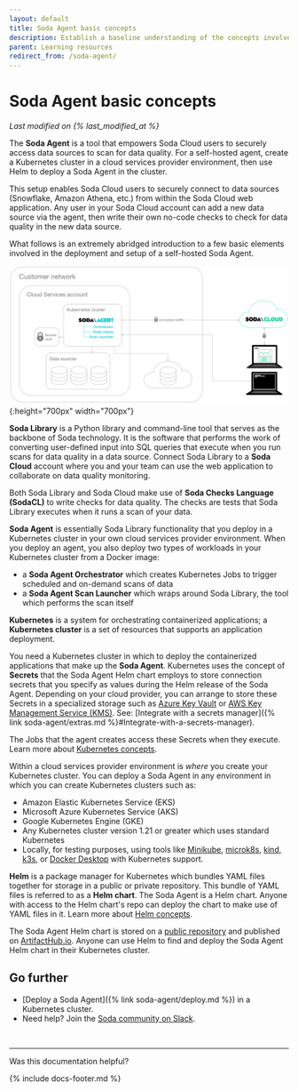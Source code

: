 ```yaml
---
layout: default
title: Soda Agent basic concepts
description: Establish a baseline understanding of the concepts involved in deploying a Soda Agent.
parent: Learning resources
redirect_from: /soda-agent/
---
```


# Soda Agent basic concepts 
<!--Linked to UI, access Shlink-->
*Last modified on {% last_modified_at %}*

The **Soda Agent** is a tool that empowers Soda Cloud users to securely access data sources to scan for data quality. For a self-hosted agent, create a Kubernetes cluster in a cloud services provider environment, then use Helm to deploy a Soda Agent in the cluster. 

This setup enables Soda Cloud users to securely connect to data sources (Snowflake, Amazon Athena, etc.) from within the Soda Cloud web application. Any user in your Soda Cloud account can add a new data source via the agent, then write their own no-code checks to check for data quality in the new data source. 

What follows is an extremely abridged introduction to a few basic elements involved in the deployment and setup of a self-hosted Soda Agent.

![agent-diagram](/assets/images/agent-diagram.png){:height="700px" width="700px"}

**Soda Library** is a Python library and command-line tool that serves as the backbone of Soda technology. It is the software that performs the work of converting user-defined input into SQL queries that execute when you run scans for data quality in a data source. Connect Soda Library to a **Soda Cloud** account where you and your team can use the web application to collaborate on data quality monitoring. 

Both Soda Library and Soda Cloud make use of **Soda Checks Language (SodaCL)** to write checks for data quality. The checks are tests that Soda Library executes when it runs a scan of your data. 

**Soda Agent** is essentially Soda Library functionality that you deploy in a Kubernetes cluster in your own cloud services provider environment. When you deploy an agent, you also deploy two types of workloads in your Kubernetes cluster from a Docker image:
* a **Soda Agent Orchestrator** which creates Kubernetes Jobs to trigger scheduled and on-demand scans of data
* a **Soda Agent Scan Launcher** which wraps around Soda Library, the tool which performs the scan itself 

**Kubernetes** is a system for orchestrating containerized applications; a **Kubernetes cluster** is a set of resources that supports an application deployment. 

You need a Kubernetes cluster in which to deploy the containerized applications that make up the **Soda Agent**. Kubernetes uses the concept of **Secrets** that the Soda Agent Helm chart employs to store connection secrets that you specify as values during the Helm release of the Soda Agent. Depending on your cloud provider, you can arrange to store these Secrets in a specialized storage such as <a href="https://learn.microsoft.com/en-us/azure/key-vault/general/basic-concepts" target="_blank">Azure Key Vault</a> or <a href="https://docs.aws.amazon.com/kms/latest/developerguide/overview.html" target="_blank">AWS Key Management Service (KMS)</a>. See: [Integrate with a secrets manager]({% link soda-agent/extras.md %}#Integrate-with-a-secrets-manager). 

The Jobs that the agent creates access these Secrets when they execute. Learn more about <a href="https://www.youtube.com/watch?v=BOj1sgWVXko" target="_blank" >Kubernetes concepts</a>.

Within a cloud services provider environment is *where* you create your Kubernetes cluster. You can deploy a Soda Agent in any environment in which you can create Kubernetes clusters such as:

* Amazon Elastic Kubernetes Service (EKS)
* Microsoft Azure Kubernetes Service (AKS)
* Google Kubernetes Engine (GKE)
* Any Kubernetes cluster  version 1.21 or greater which uses standard Kubernetes
* Locally, for testing purposes, using tools like <a href="https://minikube.sigs.k8s.io/docs/" target="_blank">Minikube</a>, <a href="https://microk8s.io/docs" target="_blank">microk8s</a>, <a href="https://kind.sigs.k8s.io/" target="_blank">kind</a>, <a href="https://docs.k3s.io/" target="_blank">k3s</a>, or <a href="https://www.docker.com/products/docker-desktop/" target="_blank">Docker Desktop</a> with Kubernetes support.

**Helm** is a package manager for Kubernetes which bundles YAML files together for storage in a public or private repository. This bundle of YAML files is referred to as a **Helm chart**. The Soda Agent is a Helm chart. Anyone with access to the Helm chart's repo can deploy the chart to make use of YAML files in it. Learn more about <a href="https://www.youtube.com/watch?v=-ykwb1d0DXU" target="_blank" >Helm concepts</a>. 

The Soda Agent Helm chart is stored on a <a href="https://helm.soda.io/soda-agent/" target="_blank">public repository</a> and published on <a href="https://artifacthub.io/packages/helm/soda-agent/soda-agent" target="_blank">ArtifactHub.io</a>. Anyone can use Helm to find and deploy the Soda Agent Helm chart in their Kubernetes cluster.



## Go further

* [Deploy a Soda Agent]({% link soda-agent/deploy.md %}) in a Kubernetes cluster.
* Need help? Join the <a href="https://community.soda.io/slack" target="_blank"> Soda community on Slack</a>.
<br />

---

Was this documentation helpful?

<!-- LikeBtn.com BEGIN -->
<span class="likebtn-wrapper" data-theme="tick" data-i18n_like="Yes" data-ef_voting="grow" data-show_dislike_label="true" data-counter_zero_show="true" data-i18n_dislike="No"></span>
<script>(function(d,e,s){if(d.getElementById("likebtn_wjs"))return;a=d.createElement(e);m=d.getElementsByTagName(e)[0];a.async=1;a.id="likebtn_wjs";a.src=s;m.parentNode.insertBefore(a, m)})(document,"script","//w.likebtn.com/js/w/widget.js");</script>
<!-- LikeBtn.com END -->

{% include docs-footer.md %}
